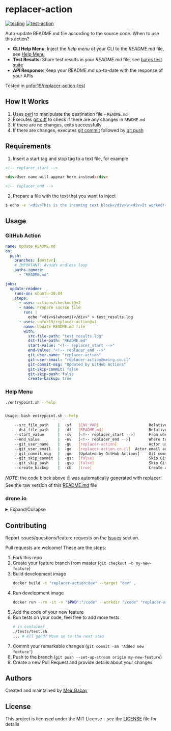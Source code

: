 # replacer-action

[![testing](https://github.com/unfor19/replacer-action/workflows/testing/badge.svg)](https://github.com/unfor19/replacer-action/actions?query=workflow%3Atesting)
[![test-action](https://github.com/unfor19/replacer-action-test/workflows/test-action/badge.svg)](https://github.com/unfor19/replacer-action-test/actions?query=workflow%3Atest-action)


Auto-update README.md file according to the source code. When to use this action?

- **CLI Help Menu**: Inject the *help menu* of your CLI to the *README.md* file, see [Help Menu](#help-menu)
- **Test Results**: Share test results in your *README.md* file, see [bargs test suite](https://github.com/unfor19/bargs#usage-output)
- **API Response**: Keep your README.md up-to-date with the response of your APIs

Tested in [unfor19/replacer-action-test](https://github.com/unfor19/replacer-action-test/actions?query=workflow%3Atest-action)

## How It Works

1. Uses [perl](https://marekbosman.com/site/perl-find-and-replace/) to manipulate the destination file - `README.md`
2. Executes [git diff](https://git-scm.com/docs/git-diff) to check if there are any changes in `README.md`
3. If there are no changes, exits successfully
4. If there are changes, executes [git commit](https://git-scm.com/docs/git-commit) followed by [git push](https://git-scm.com/docs/git-push)

## Requirements

1. Insert a start tag and stop tag to a text file, for example

```html
<!-- replacer_start -->

<div>User name will appear here instead</div>

<!-- replacer_end -->
```

2. Prepare a file with the text that you want to inject

```bash
$ echo -e '<div>This is the incoming text block</div>\n<div>It worked!</div>' > test_results.log
```

## Usage

### GitHub Action

```yaml
name: Update README.md
on:
  push:
    branches: [master]
    # IMPORTANT: Avoids endless loop
    paths-ignore:
      - "README.md"

jobs:
  update-readme:
    runs-on: ubuntu-20.04
    steps:
      - uses: actions/checkout@v2
      - name: Prepare source file
        run: |
          echo "<div>$(whoami)</div>" > test_results.log
      - uses: unfor19/replacer-action@v1
        name: Update README.md file
        with:
          src-file-path: "test_results.log"
          dst-file-path: "README.md"
          start-value: "<!-- replacer_start -->"
          end-value: "<!-- replacer_end -->"
          git-user-name: "replacer-action"
          git-user-email: "replacer-action@meirg.co.il"
          git-commit-msg: "Updated by GitHub Actions"
          git-skip-commit: false
          git-skip-push: false
          create-backup: true
```

### Help Menu

```bash
./entrypoint.sh --help
```

<!-- help_menu_start -->

```bash

Usage: bash entrypoint.sh --help

	--src_file_path    |  -sf   [ENV_VAR]                      Relative path to source file that will be injected
	--dst_file_path    |  -df   [README.md]                    Relative path to destination file
	--start_value      |  -sv   [<!-- replacer_start -->]      From where to start
	--end_value        |  -ev   [<!-- replacer_end -->]        Where to stop
	--git_user_name    |  -gu   [replacer-action]              Actor user name
	--git_user_email   |  -ge   [replacer-action.co.il]  Actor email address
	--git_commit_msg   |  -gm   [Updated by GitHub Actions]    Git commit message
	--git_skip_commit  |  -gsc  [false]                        Skip Git commit
	--git_skip_push    |  -gsp  [false]                        Skip Git push
	--create_backup    |  -cb   [true]                         Create a backup file
```
<!-- help_menu_end -->

_NOTE_: the code block above :point_up: was automatically generated with replacer! See the raw version of this [README.md](https://raw.githubusercontent.com/unfor19/replacer-action/master/README.md) file


### drone.io

<details>

<summary>Expand/Collapse</summary>

```yaml
kind: pipeline
type: docker
name: testing-drone

steps:
  - name: Prepare source file
    image: alpine:3.12
    cmd: |
      echo "<div>$(whoami)</div>" > test_results.log
  - name: Dry run
    image: unfor19/replacer-action:latest
    settings:
      src_file_path: "test_results.log"
      dst_file_path: "README.test.md"
      start_value: "<!-- replacer_start -->"
      end_value: "<!-- replacer_end -->"
      git_user_name: "Drone"
      git_user_email: "drone@meirg.co.il"
      git_commit_msg: "Updated by Drone.io"
      git_skip_commit: false
      git_skip_push: false
      create_backup: true
```

</details>

## Contributing

Report issues/questions/feature requests on the [Issues](https://github.com/unfor19/replacer-action/issues) section.

Pull requests are welcome! These are the steps:

1. Fork this repo
1. Create your feature branch from master (`git checkout -b my-new-feature`)
1. Build development image
   ```bash
   docker build -t "replacer-action:dev" --target "dev" .
   ```
1. Run development image
   ```bash
   docker run --rm -it -v "$PWD":"/code" --workdir "/code" "replacer-action:dev"
   ```
1. Add the code of your new feature
1. Run tests on your code, feel free to add more tests
   ```bash
   # in container
   ./tests/test.sh
   ... # All good? Move on to the next step
   ```
1. Commit your remarkable changes (`git commit -am 'Added new feature'`)
1. Push to the branch (`git push --set-up-stream origin my-new-feature`)
1. Create a new Pull Request and provide details about your changes

## Authors

Created and maintained by [Meir Gabay](https://github.com/unfor19)

## License

This project is licensed under the MIT License - see the [LICENSE](https://github.com/unfor19/replacer-action/blob/master/LICENSE) file for details
